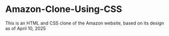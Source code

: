 # Amazon-Clone-Using-CSS
This is an HTML and CSS clone of the Amazon website, based on its design as of April 10, 2025